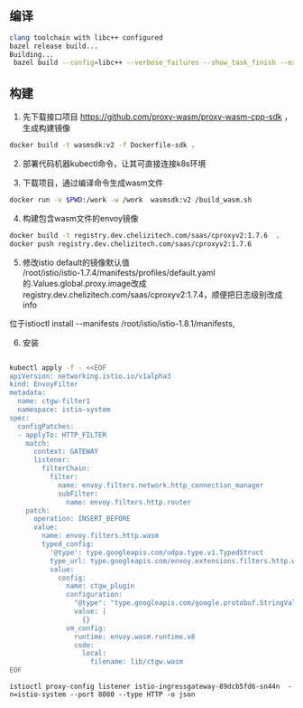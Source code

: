 ## 编译


```sh
clang toolchain with libc++ configured
bazel release build...
Building...
 bazel build --config=libc++ --verbose_failures --show_task_finish --experimental_generate_json_trace_profile --test_output=errors --repository_cache=/build/repository_cache --experimental_repository_cache_hardlinks --nocache_test_results -c opt //source/exe:envoy-static
```


## 构建

1.	先下载接口项目 https://github.com/proxy-wasm/proxy-wasm-cpp-sdk ，生成构建镜像 

```sh
docker build -t wasmsdk:v2 -f Dockerfile-sdk .
```

2.	部署代码机器kubectl命令，让其可直接连接k8s环境


3.	下载项目，通过编译命令生成wasm文件

```sh
docker run -v $PWD:/work -w /work  wasmsdk:v2 /build_wasm.sh
```




4. 构建包含wasm文件的envoy镜像

```sh
docker build -t registry.dev.chelizitech.com/saas/cproxyv2:1.7.6  .
docker push registry.dev.chelizitech.com/saas/cproxyv2:1.7.6
```

5. 修改istio default的镜像默认值  
/root/istio/istio-1.7.4/manifests/profiles/default.yaml的.Values.global.proxy.image改成registry.dev.chelizitech.com/saas/cproxyv2:1.7.4，顺便把日志级别改成info

位于istioctl install --manifests /root/istio/istio-1.8.1/manifests,

6. 安装

```sh

kubectl apply -f - <<EOF
apiVersion: networking.istio.io/v1alpha3
kind: EnvoyFilter
metadata:
  name: ctgw-filter1
  namespace: istio-system
spec:
  configPatches:
  - applyTo: HTTP_FILTER
    match:
      context: GATEWAY
      listener:
        filterChain:
          filter:
            name: envoy.filters.network.http_connection_manager
            subFilter:
              name: envoy.filters.http.router
    patch:
      operation: INSERT_BEFORE
      value:
        name: envoy.filters.http.wasm
        typed_config:
          '@type': type.googleapis.com/udpa.type.v1.TypedStruct
          type_url: type.googleapis.com/envoy.extensions.filters.http.wasm.v3.Wasm
          value:
            config:
              name: ctgw_plugin
              configuration: 
                "@type": "type.googleapis.com/google.protobuf.StringValue"
                value: |
                  {}
              vm_config:
                runtime: envoy.wasm.runtime.v8
                code:
                  local:
                    filename: lib/ctgw.wasm
EOF

```


```
istioctl proxy-config listener istio-ingressgateway-89dcb5fd6-sn44n  -n=istio-system --port 8080 --type HTTP -o json
```